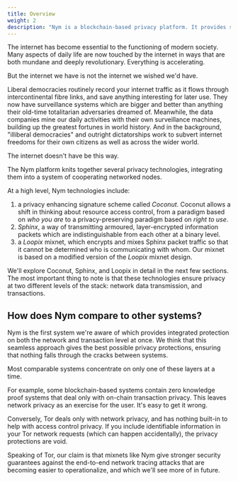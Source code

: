 ```yaml
---
title: Overview
weight: 2
description: "Nym is a blockchain-based privacy platform. It provides strong network-level privacy against sophisticated end-to-end attackers, and anonymous access control using blinded, re-randomizable, decentralized credentials."
---
```


The internet has become essential to the functioning of modern society. Many aspects of daily life are now touched by the internet in ways that are both mundane and deeply revolutionary. Everything is accelerating.

But the internet we have is not the internet we wished we'd have. 

Liberal democracies routinely record your internet traffic as it flows through intercontinental fibre links, and save anything interesting for later use. They now have surveillance systems which are bigger and better than anything their old-time totalitarian adversaries dreamed of. Meanwhile, the data companies mine our daily activities with their own surveillance machines, building up the greatest fortunes in world history. And in the background, "illiberal democracies" and outright dictatorships work to subvert internet freedoms for their own citizens as well as across the wider world.

The internet doesn't have be this way.

The Nym platform knits together several privacy technologies, integrating them into a system of cooperating networked nodes.

At a high level, Nym technologies include:

1. a privacy enhancing signature scheme called *Coconut*. Coconut allows a shift in thinking about resource access control, from a paradigm based on *who you are* to a privacy-preserving paradigm based on *right to use*. 
2. *Sphinx*, a way of transmitting armoured, layer-encrypted information packets which are indistinguishable from each other at a binary level.
3. a *Loopix* mixnet, which encrypts and mixes Sphinx packet traffic so that it cannot be determined who is communicating with whom. Our mixnet is based on a modified version of the *Loopix* mixnet design.

We'll explore Coconut, Sphinx, and Loopix in detail in the next few sections. The most important thing to note is that these technologies ensure privacy at two different levels of the stack: network data transmission, and transactions.

## How does Nym compare to other systems?

Nym is the first system we're aware of which provides integrated protection on both the network and transaction level at once. We think that this seamless approach gives the best possible privacy protections, ensuring that nothing falls through the cracks between systems.

Most comparable systems concentrate on only one of these layers at a time.

For example, some blockchain-based systems contain zero knowledge proof systems that deal only with on-chain transaction privacy. This leaves network privacy as an exercise for the user. It's easy to get it wrong.

Conversely, Tor deals only with network privacy, and has nothing built-in to help with access control privacy. If you include identifiable information in your Tor network requests (which can happen accidentally), the privacy protections are void.

Speaking of Tor, our claim is that mixnets like Nym give stronger security guarantees against the end-to-end network tracing attacks that are becoming easier to operationalize, and which we'll see more of in future. 
